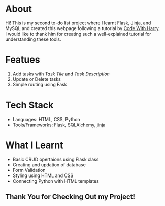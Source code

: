 <h1>About</h1>
Hi! This is my second to-do list project where I learnt Flask, Jinja, and MySQL and created this webpage following a tutorial by <a href="https://youtu.be/oA8brF3w5XQ?si=J9WJ-FrjemZplPbB">Code With Harry</a>.<br>
I would like to thank him for creating such a well-explained tutorial for understanding these tools.

<h1>Featues</h1>
<ol>
  <li>Add tasks with <i>Task Tile</i> and <i>Task Description</i></li>
  <li>Update or Delete tasks</li>
  <li>Simple routing using Fask</li>
</ol>

<h1>Tech Stack</h1>
<ul>
  <li>Languages: HTML, CSS, Python</li>
  <li>Tools/Frameworks: Flask, SQLAlchemy, jinja</li>
</ul>

<h1>What I Learnt</h1>
<ul>
  <li>Basic CRUD opertaions using Flask class</li>
  <li>Creating and updation of database</li>
  <li>Form Validation</li>
  <li>Styling using HTML and CSS</li>
  <li>Connecting Python with HTML templates</li>
</ul>

<h2>Thank You for Checking Out my Project!</h2>
